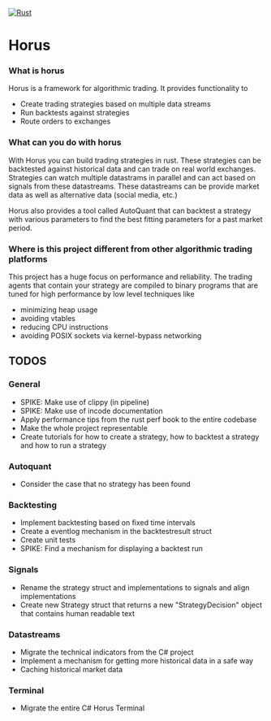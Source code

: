 [![Rust](https://github.com/int0x81/horus_rust_/actions/workflows/rust.yml/badge.svg)](https://github.com/int0x81/horus_edge/actions/workflows/rust.yml)

# Horus

### What is horus
Horus is a framework for algorithmic trading. It provides functionality to
- Create trading strategies based on multiple data streams
- Run backtests against strategies
- Route orders to exchanges

### What can you do with horus
With Horus you can build trading strategies in rust. These strategies can be backtested
against historical data and can trade on real world exchanges. Strategies can watch multiple
datastrams in parallel and can act based on signals from these datastreams.
These datastreams can be provide market data as well as alternative data (social media, etc.)

Horus also provides a tool called AutoQuant that can backtest a strategy with various parameters
to find the best fitting parameters for a past market period.

### Where is this project different from other algorithmic trading platforms
This project has a huge focus on performance and reliability. The trading agents that contain
your strategy are compiled to binary programs that are tuned for high performance by low level techniques like 
- minimizing heap usage
- avoiding vtables
- reducing CPU instructions
- avoiding POSIX sockets via kernel-bypass networking


## TODOS

### General
- SPIKE: Make use of clippy (in pipeline)
- SPIKE: Make use of incode documentation
- Apply performance tips from the rust perf book to the entire codebase
- Make the whole project representable
- Create tutorials for how to create a strategy, how to backtest a strategy and how to run a strategy

### Autoquant
- Consider the case that no strategy has been found

### Backtesting
- Implement backtesting based on fixed time intervals
- Create a eventlog mechanism in the backtestresult struct
- Create unit tests
- SPIKE: Find a mechanism for displaying a backtest run

### Signals
- Rename the strategy struct and implementations to signals and align implementations
- Create new Strategy struct that returns a new "StrategyDecision" object that contains human readable text


### Datastreams
- Migrate the technical indicators from the C# project
- Implement a mechanism for getting more historical data in a safe way
- Caching historical market data

### Terminal
- Migrate the entire C# Horus Terminal
